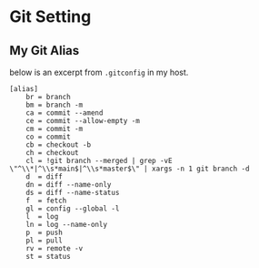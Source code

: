 # Git Setting

## My Git Alias

below is an excerpt from `.gitconfig` in my host.
```
[alias]
	br = branch
	bm = branch -m
	ca = commit --amend
	ce = commit --allow-empty -m
	cm = commit -m
	co = commit
	cb = checkout -b
	ch = checkout
	cl = !git branch --merged | grep -vE \"^\\*|^\\s*main$|^\\s*master$\" | xargs -n 1 git branch -d
	d  = diff
	dn = diff --name-only
	ds = diff --name-status
	f  = fetch
	gl = config --global -l
	l  = log
	ln = log --name-only
	p  = push
	pl = pull
	rv = remote -v
	st = status
```